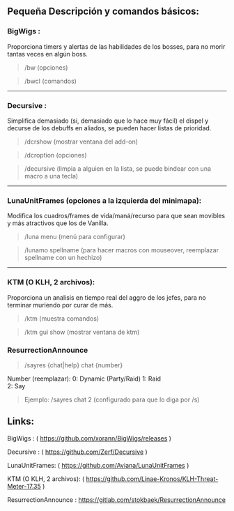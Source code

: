 ## Pequeña Descripción y comandos básicos:


### BigWigs :
Proporciona timers y alertas de las habilidades de los bosses, para no morir tantas veces en algún boss.
 
> /bw      (opciones)

> /bwcl    (comandos)

-------------------------------


### Decursive : 
Simplifica demasiado (si, demasiado que lo hace muy fácil) el dispel y decurse de los debuffs en aliados, se pueden hacer listas de prioridad.

> /dcrshow (mostrar ventana del add-on)

> /dcroption (opciones)

> /decursive (limpia a alguien en la lista, se puede bindear con una macro a una tecla)

-------------------------------

### LunaUnitFrames (opciones a la izquierda del minimapa): 
Modifica los cuadros/frames de vida/maná/recurso para que sean movibles y más atractivos que los de Vanilla.

> /luna menu   (menú para configurar)

> /lunamo spellname (para hacer macros con mouseover, reemplazar spellname con un hechizo)

-------------------------------

### KTM (O KLH, 2 archivos): 
Proporciona un analisis en tiempo real del aggro de los jefes, para no terminar muriendo por curar de más.


> /ktm (muestra comandos)

> /ktm gui show (mostrar ventana de ktm)

### ResurrectionAnnounce
> /sayres {chat|help} chat {number}

Number (reemplazar):
0: Dynamic (Party/Raid)
1: Raid     
2: Say

> Ejemplo: /sayres chat 2 (configurado para que lo diga por /s)


## Links:

BigWigs  : ( https://github.com/xorann/BigWigs/releases )

Decursive : ( https://github.com/Zerf/Decursive )

LunaUnitFrames: ( https://github.com/Aviana/LunaUnitFrames )

KTM (O KLH, 2 archivos): ( https://github.com/Linae-Kronos/KLH-Threat-Meter-17.35 )

ResurrectionAnnounce :  https://gitlab.com/stokbaek/ResurrectionAnnounce








